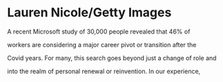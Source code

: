 # Lauren Nicole/Getty Images

A recent Microsoft study of 30,000 people revealed that 46% of

workers are considering a major career pivot or transition after the

Covid years. For many, this search goes beyond just a change of role and

into the realm of personal renewal or reinvention. In our experience,